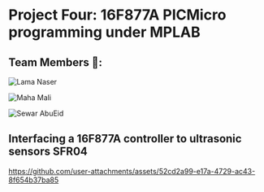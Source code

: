 # Project Four: 16F877A PICMicro programming under MPLAB

## Team Members 👥:

<p>
  <img src="https://img.shields.io/badge/Lama%20Naser-blue?style=for-the-badge" alt="Lama Naser">
</p>

<p>
  <img src="https://img.shields.io/badge/Maha%20Mali-yellow?style=for-the-badge" alt="Maha Mali">
</p>  

<p>
  <img src="https://img.shields.io/badge/Sewar%20AbuEid-red?style=for-the-badge" alt="Sewar AbuEid">
</p>



## Interfacing a 16F877A controller to ultrasonic sensors SFR04

https://github.com/user-attachments/assets/52cd2a99-e17a-4729-ac43-8f654b37ba85
